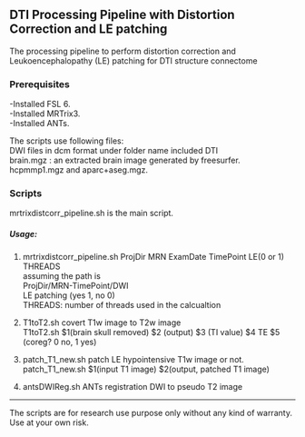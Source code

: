 ##         DTI Processing Pipeline with Distortion Correction and LE patching
The processing pipeline to perform distortion correction and Leukoencephalopathy (LE) patching for DTI structure connectome

### Prerequisites  
-Installed FSL 6.     
-Installed MRTrix3.   
-Installed ANTs.   

The scripts use following files:  
DWI files in dcm format under folder name included DTI   
brain.mgz : an extracted brain image generated by freesurfer.  
hcpmmp1.mgz and aparc+aseg.mgz.  

### Scripts   
mrtrixdistcorr_pipeline.sh is the main script.  
##### Usage:
1. mrtrixdistcorr_pipeline.sh ProjDir MRN ExamDate TimePoint LE(0 or 1) THREADS  
assuming the path is   
ProjDir/MRN-TimePoint/DWI    
LE patching (yes 1, no 0)   
THREADS: number of threads used in the calcualtion   

2. T1toT2.sh covert T1w image to T2w image   
T1toT2.sh $1(brain skull removed)  $2 (output) $3 (TI value)  $4 TE $5 (coreg? 0 no, 1 yes)   

3. patch_T1_new.sh  patch LE hypointensive T1w image or not.    
patch_T1_new.sh $1(input T1 image) $2(output, patched T1 image)   

4. antsDWIReg.sh 
ANTs registration DWI to pseudo T2 image
-----------
The scripts are for research use purpose only without any kind of warranty.  Use at your own risk.
